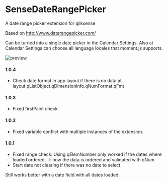 # SenseDateRangePicker
A date range picker extension for qliksense

Based on http://www.daterangepicker.com/

Can be turned into a single date picker in the Calendar Settings.
Also at Calendar Settings can choose all language locales that moment.js supports.


![preview](https://raw.githubusercontent.com/NOD507/SenseDateRangePicker/master/dateRangePicker.gif) 

#### 1.0.4
 * Check date format in app layout if there is no data at layout.qListObject.qDimensionInfo.qNumFormat.qFmt
 
#### 1.0.3
 * Fixed firstPaint check
 
#### 1.0.2
 * Fixed variable conflict with multiple instances of the extension.

#### 1.0.1
* Fixed range check: Using qElemNumber only worked if the dates where loaded ordered. -> now the data is ordered and validated with qNum
* Start date not clearing if there was no date to select.

Still works better with a date field with all dates loaded.
